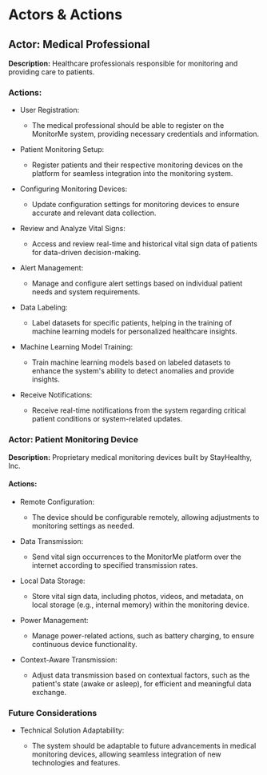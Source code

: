 #   Actors & Actions
##  Actor: Medical Professional
**Description:** Healthcare professionals responsible for monitoring and providing care to patients.

### Actions:

-   User Registration:

    -   The medical professional should be able to register on the MonitorMe system, providing necessary credentials and information.

-   Patient Monitoring Setup:

    -   Register patients and their respective monitoring devices on the platform for seamless integration into the monitoring system.

-   Configuring Monitoring Devices:

    -   Update configuration settings for monitoring devices to ensure accurate and relevant data collection.

-   Review and Analyze Vital Signs:

    -   Access and review real-time and historical vital sign data of patients for data-driven decision-making.

-   Alert Management:

    -   Manage and configure alert settings based on individual patient needs and system requirements.

-   Data Labeling:

    -   Label datasets for specific patients, helping in the training of machine learning models for personalized healthcare insights.

-   Machine Learning Model Training:

    -   Train machine learning models based on labeled datasets to enhance the system's ability to detect anomalies and provide insights.

-   Receive Notifications:

    -   Receive real-time notifications from the system regarding critical patient conditions or system-related updates.

### Actor: Patient Monitoring Device
**Description:** Proprietary medical monitoring devices built by StayHealthy, Inc.

####    Actions:

-   Remote Configuration:

    -   The device should be configurable remotely, allowing adjustments to monitoring settings as needed.

-   Data Transmission:

    -   Send vital sign occurrences to the MonitorMe platform over the internet according to specified transmission rates.

-   Local Data Storage:

    -   Store vital sign data, including photos, videos, and metadata, on local storage (e.g., internal memory) within the monitoring device.

-   Power Management:

    -   Manage power-related actions, such as battery charging, to ensure continuous device functionality.

-   Context-Aware Transmission:

    -   Adjust data transmission based on contextual factors, such as the patient's state (awake or asleep), for efficient and meaningful data exchange.

### Future Considerations

-   Technical Solution Adaptability:

    -   The system should be adaptable to future advancements in medical monitoring devices, allowing seamless integration of new technologies and features.